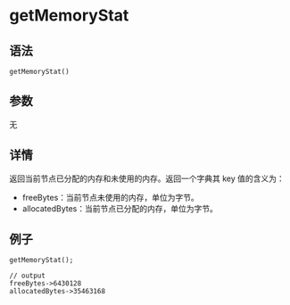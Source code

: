 # getMemoryStat

## 语法

`getMemoryStat()`

## 参数

无

## 详情

返回当前节点已分配的内存和未使用的内存。返回一个字典其 key 值的含义为：

* freeBytes：当前节点未使用的内存，单位为字节。
* allocatedBytes：当前节点已分配的内存，单位为字节。

## 例子

```
getMemoryStat();

// output
freeBytes->6430128
allocatedBytes->35463168
```

